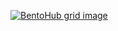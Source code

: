 [![BentoHub grid image](https://cloud.appwrite.io/v1/storage/buckets/667d390e003b1971a8be/files/671ec536000d8bf88594/preview?project=667d35ca0017fb21fc6c)](https://brandstation.store/)
